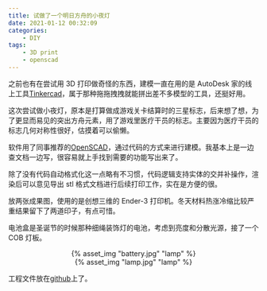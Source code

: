 ```yaml
---
title: 试做了一个明日方舟的小夜灯
date: 2021-01-12 00:32:09
categories:
    - DIY
tags:
    - 3D print
    - openscad
---
```


之前也有在尝试用 3D 打印做奇怪的东西，建模一直在用的是 AutoDesk 家的线上工具[Tinkercad](https://www.tinkercad.com/)，属于那种拖拖拽拽就能拼出差不多模型的工具，还挺好用。

这次尝试做小夜灯，原本是打算做成游戏关卡结算时的三星标志，后来想了想，为了更显而易见的突出方舟元素，用了游戏里医疗干员的标志。主要因为医疗干员的标志几何对称性很好，估摸着可以偷懒。

软件用了同事推荐的[OpenSCAD](https://www.openscad.org/)，通过代码的方式来进行建模。我基本上是一边查文档一边写，很容易就上手找到需要的功能写出来了。

除了没有代码自动格式化这一点略有不习惯，代码逻辑支持实体的交并补操作，渲染后可以意见导出 stl 格式文档进行后续打印工作，实在是方便的很。

<!-- more -->

放两张成果图，使用的是创想三维的 Ender-3 打印机。冬天材料热涨冷缩比较严重结果留下了两道印子，有点可惜。

电池盒是圣诞节的时候那种细绳装饰灯的电池，考虑到亮度和分散光源，接了一个 COB 灯板。

<center>{% asset_img "battery.jpg" "lamp" %}</center>

<center>{% asset_img "lamp.jpg" "lamp" %}</center>

工程文件放在[github](https://github.com/Neutralization/Arknights-lamp)上了。
